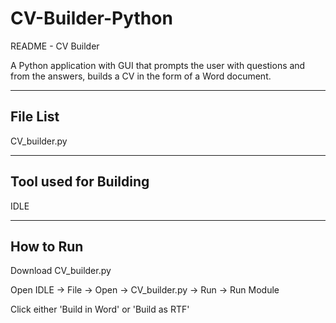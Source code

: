 # CV-Builder-Python
README - CV Builder

A Python application with GUI that prompts the user with questions
and from the answers, builds a CV in the form of a Word document.

---------
File List
---------
CV_builder.py

----------------------
Tool used for Building
----------------------
IDLE

----------
How to Run
----------
Download CV_builder.py

Open IDLE -> File -> Open -> CV_builder.py -> Run -> Run Module

Click either 'Build in Word' or 'Build as RTF'
